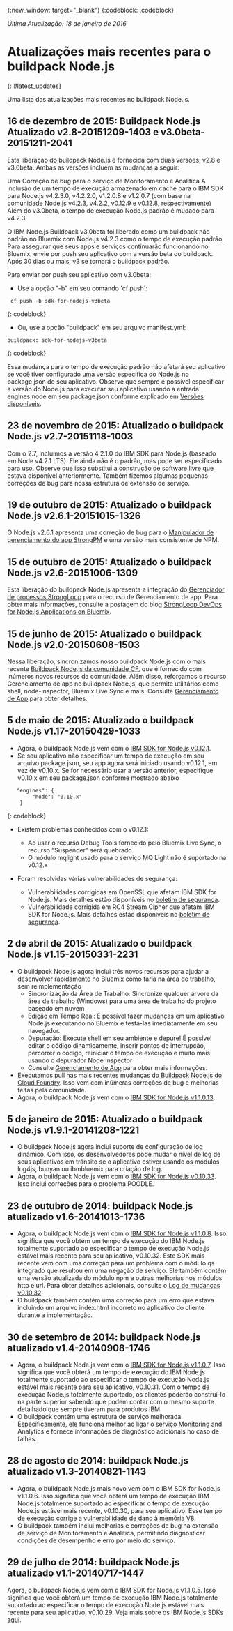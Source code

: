{:new_window: target="_blank"}
{:codeblock: .codeblock}

*Última Atualização: 18 de janeiro de 2016*

# Atualizações mais recentes para o buildpack Node.js
{: #latest_updates}

Uma lista das atualizações mais recentes no buildpack Node.js.

## 16 de dezembro de 2015: Buildpack Node.js Atualizado v2.8-20151209-1403 e v3.0beta-20151211-2041

Esta liberação do buildpack Node.js é fornecida com duas versões, v2.8 e v3.0beta. Ambas as versões incluem as mudanças a seguir:

Uma Correção de bug para o serviço de Monitoramento e Analítica
A inclusão de um tempo de execução armazenado em cache para o IBM SDK para Node.js v4.2.3.0, v4.2.2.0, v1.2.0.8 e v1.2.0.7 (com base na comunidade Node.js v4.2.3, v4.2.2, v0.12.9 e v0.12.8, respectivamente)
Além do v3.0beta, o tempo de execução Node.js padrão é mudado para v4.2.3.

O IBM Node.js Buildpack v3.0beta foi liberado como um buildpack não padrão no Bluemix com Node.js v4.2.3 como o tempo de execução padrão. Para assegurar que seus apps e serviços continuarão funcionando no Bluemix, envie por push seu aplicativo com a versão beta do buildpack. Após 30 dias ou mais, v3 se tornará o buildpack padrão.

Para enviar por push seu aplicativo com v3.0beta:
* Use a opção "-b" em seu comando 'cf push':
```
 cf push -b sdk-for-nodejs-v3beta
```
{: codeblock}
* Ou, use a opção "buildpack" em seu arquivo manifest.yml:
```
buildpack: sdk-for-nodejs-v3beta
```
{: codeblock}

Essa mudança para o tempo de execução padrão não afetará seu aplicativo se você tiver configurado uma versão específica do
Node.js no package.json de seu aplicativo. Observe que sempre é possível especificar a versão do Node.js para executar seu aplicativo usando a entrada engines.node em seu package.json conforme explicado em [Versões disponíveis](index.html#available_versions).

## 23 de novembro de 2015: Atualizado o buildpack Node.js v2.7-20151118-1003

Com o 2.7, incluímos a versão 4.2.1.0 do IBM SDK para Node.js (baseado em Node v4.2.1 LTS). Ele ainda não é o padrão, mas pode ser especificado para uso. Observe que
isso substitui a construção de software livre que estava disponível anteriormente. Também
fizemos algumas pequenas correções de bug para nossa estrutura de extensão de serviço.

## 19 de outubro de 2015: Atualizado o buildpack Node.js v2.6.1-20151015-1326

O Node.js v2.6.1 apresenta uma correção de bug para o [Manipulador de gerenciamento do app StrongPM](https://developer.ibm.com/bluemix/2015/10/15/strongloop-devops-on-bluemix/) e uma versão mais consistente de NPM.

## 15 de outubro de 2015: Atualizado o buildpack Node.js v2.6-20151006-1309

Esta liberação do buildpack Node.js apresenta a integração do [Gerenciador de processos StrongLoop](https://strong-pm.io) para o
recurso de Gerenciamento de app. Para obter mais informações, consulte a postagem do blog [StrongLoop DevOps for Node.js Applications on Bluemix](https://developer.ibm.com/bluemix/2015/10/15/strongloop-devops-on-bluemix/).

## 15 de junho de 2015: Atualizado o buildpack Node.js v2.0-20150608-1503

Nessa liberação, sincronizamos nosso buildpack Node.js com o mais recente [Buildpack Node.js da comunidade CF](https://github.com/cloudfoundry/nodejs-buildpack), que é fornecido com inúmeros novos recursos da comunidade.
Além disso, reforçamos o recurso Gerenciamento de app no buildpack Node.js, que permite utilitários como
shell, node-inspector, Bluemix Live Sync e mais. Consulte [Gerenciamento de App](../../manageapps/app_mng.html) para obter detalhes.

## 5 de maio de 2015: Atualizado o buildpack Node.js v1.17-20150429-1033

* Agora, o buildpack Node.js vem com o [IBM SDK for Node.js v0.12.1](https://developer.ibm.com/node/sdk/).
* Se seu aplicativo não especificar um tempo de execução em seu arquivo package.json, seu app agora será iniciado usando
v0.12.1, em vez de v0.10.x. Se for necessário usar a versão anterior, especifique v0.10.x em seu package.json conforme mostrado abaixo
```
   "engines": {
        "node": "0.10.x"
    }
```
{: codeblock}
* Existem problemas conhecidos com o v0.12.1:
   * Ao usar o recurso Debug Tools fornecido pelo Bluemix Live Sync, o recurso “Suspender” será quebrado.
   * O módulo mqlight usado para o serviço MQ Light não é suportado na v0.12.x

* Foram resolvidas várias vulnerabilidades de segurança:
  * Vulnerabilidades corrigidas em OpenSSL que afetam IBM SDK for Node.js. Mais detalhes estão disponíveis no [boletim de segurança](http://www-01.ibm.com/support/docview.wss?uid=swg21701494).
  * Vulnerabilidade corrigida em RC4 Stream Cipher que afetam IBM SDK for Node.js. Mais detalhes estão disponíveis no [boletim de segurança](http://www-01.ibm.com/support/docview.wss?uid=swg21882778).

##  2 de abril de 2015: Atualizado o buildpack Node.js v1.15-20150331-2231

* O buildpack Node.js agora inclui três novos recursos para ajudar a desenvolver rapidamente no Bluemix como faria na área de trabalho, sem reimplementação
  * Sincronização da Área de Trabalho: Sincronize qualquer árvore da área de trabalho (Windows) para uma área de trabalho do projeto baseado em nuvem
  * Edição em Tempo Real: É possível fazer mudanças em um aplicativo Node.js executando no Bluemix e testá-las imediatamente em seu navegador.
  * Depuração: Execute shell em seu ambiente e depure! É possível editar o código dinamicamente,
inserir pontos de interrupção, percorrer o código, reiniciar o tempo de execução e muito mais usando o depurador Node
Inspector
  * Consulte [Gerenciamento de App](../../manageapps/app_mng.html#Utilities) para obter mais informações.
* Executamos pull nas mais recentes mudanças do [Buildpack Node.js do Cloud Foundry](https://github.com/cloudfoundry/nodejs-buildpack). Isso vem com
inúmeras correções de bug e melhorias feitas pela comunidade.
* Agora, o buildpack Node.js vem com o [IBM SDK for Node.js v1.1.0.13](https://developer.ibm.com/node/sdk/).

## 5 de janeiro de 2015: Atualizado o buildpack Node.js v1.9.1-20141208-1221

* O buildpack Node.js agora inclui suporte de configuração de log dinâmico. Com isso, os desenvolvedores
pode mudar o nível de log de seus aplicativos em trânsito se o aplicativo estiver usando os módulos log4js,
bunyan ou ibmbluemix para criação de log.
* Agora, o buildpack Node.js vem com o [IBM SDK for Node.js v0.10.33](https://developer.ibm.com/node/sdk/). Isso inclui
correções para o problema POODLE.

## 23 de outubro de 2014: buildpack Node.js atualizado v1.6-20141013-1736

* Agora, o buildpack Node.js vem com o [IBM SDK for Node.js v1.1.0.8](https://developer.ibm.com/node/sdk/). Isso significa que você obtém um tempo de execução do IBM Node.js totalmente suportado ao especificar o tempo de execução Node.js estável mais recente para seu aplicativo, v0.10.32. Este SDK mais recente vem com uma correção para um problema
com o módulo qs integrado que resultou em uma negação de serviço. Ele também contém uma versão atualizada do módulo npm e outras melhorias
nos módulos http e url. Para obter detalhes adicionais, consulte o [Log de mudanças v0.10.32](https://raw.githubusercontent.com/joyent/node/v0.10.32/ChangeLog).
* O buildpack também contém uma correção para um erro que estava incluindo um
arquivo index.html incorreto no aplicativo do cliente durante a
implementação.

## 30 de setembro de 2014: buildpack Node.js atualizado v1.4-20140908-1746

* Agora, o buildpack Node.js vem com o [IBM SDK for Node.js v1.1.0.7](https://developer.ibm.com/node/sdk/). Isso significa que você obterá um tempo de execução do IBM Node.js totalmente suportado ao especificar o tempo de execução Node.js estável mais recente para seu aplicativo, v0.10.31. Com o tempo de execução Node.js totalmente suportado, os clientes poderão construí-lo na parte superior sabendo que podem contar com o mesmo suporte detalhado que sempre tiveram para produtos IBM.
* O buildpack contém uma estrutura de serviço melhorada. Especificamente,
ele funciona melhor ao ligar o serviço Monitoring and Analytics
e fornece informações de diagnóstico adicionais no caso de falhas.

## 28 de agosto de 2014: buildpack Node.js atualizado v1.3-20140821-1143

* Agora, o buildpack Node.js mais novo vem com o IBM SDK for Node.js v1.1.0.6. Isso significa que você obterá um tempo de execução IBM Node.js totalmente suportado ao especificar o tempo de execução Node.js estável mais recente, v0.10.30, para seu aplicativo. Esse tempo de execução corrige a
[ vulnerabilidade de dano à memória V8](http://blog.nodejs.org/2014/07/31/v8-memory-corruption-stack-overflow).
* O buildpack também inclui melhorias e correções de bug na extensão de serviço de
Monitoramento e Analítica, permitindo diagnosticar condições de desempenho e
erro por meio do serviço.

## 29 de julho de 2014: buildpack Node.js atualizado v1.1-20140717-1447

Agora, o buildpack Node.js vem com o IBM SDK for Node.js v1.1.0.5. Isso significa que você obterá um tempo de execução IBM Node.js totalmente suportado ao especificar o tempo de execução Node.js estável mais recente para seu aplicativo, v0.10.29. Veja mais sobre os IBM Node.js SDKs [aqui](https://developer.ibm.com/node/sdk/).
